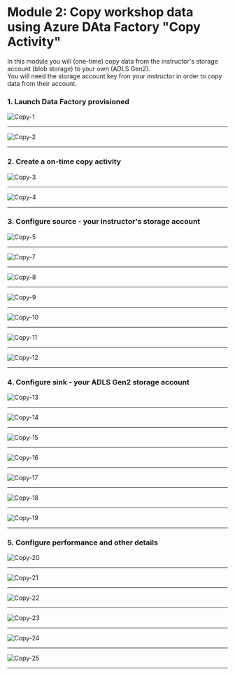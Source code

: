 # Module 2: Copy workshop data using Azure DAta Factory "Copy Activity"

In this module you will (one-time) copy data from the instructor's storage account (blob storage) to your own (ADLS Gen2).<br>
You will need the storage account key fron your instructor in order to copy data from their account.

### 1. Launch Data Factory provisioned

![Copy-1](00-images/copy-1.png)

<hr>

![Copy-2](00-images/copy-2.png)

<hr>

### 2.  Create a on-time copy activity

![Copy-3](00-images/copy-3.png)

<hr>

![Copy-4](00-images/copy-4.png)

<hr>

### 3.  Configure source - your instructor's storage account

![Copy-5](00-images/copy-5.png)

<hr>

![Copy-7](00-images/copy-7.png)

<hr>

![Copy-8](00-images/copy-8.png)

<hr>

![Copy-9](00-images/copy-9.png)

<hr>

![Copy-10](00-images/copy-10.png)

<hr>

![Copy-11](00-images/copy-11.png)

<hr>

![Copy-12](00-images/copy-12.png)

<hr>

### 4.  Configure sink - your ADLS Gen2 storage account

![Copy-13](00-images/copy-13.png)

<hr>

![Copy-14](00-images/copy-14.png)

<hr>

![Copy-15](00-images/copy-15.png)

<hr>

![Copy-16](00-images/copy-16.png)

<hr>

![Copy-17](00-images/copy-17.png)

<hr>

![Copy-18](00-images/copy-18.png)

<hr>

![Copy-19](00-images/copy-19.png)

<hr>


### 5.  Configure performance and other details


![Copy-20](00-images/copy-20.png)

<hr>

![Copy-21](00-images/copy-21.png)

<hr>

![Copy-22](00-images/copy-22.png)

<hr>

![Copy-23](00-images/copy-23.png)

<hr>

![Copy-24](00-images/copy-24.png)

<hr>

![Copy-25](00-images/copy-25.png)

<hr>
